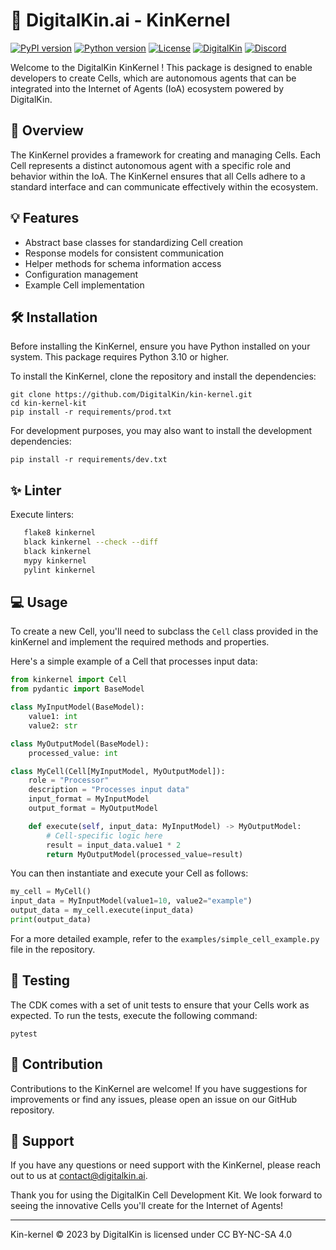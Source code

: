# 📖 DigitalKin.ai - KinKernel

[![PyPI version](https://badge.fury.io/py/kin-kernel.svg)](https://badge.fury.io/py/kin-kernel)
[![Python version](https://img.shields.io/pypi/pyversions/kin-kernel.svg)](https://pypi.python.org/pypi/kin-kernel/)
[![License](https://img.shields.io/github/license/DigitalKin/kin-kernel.svg)](https://github.com/DigitalKin/kin-kernel/blob/main/LICENSE)
[![DigitalKin](https://img.shields.io/badge/DigitalKin-connect-001945)](https://vision.digitalkin.ai)
[![Discord](https://img.shields.io/badge/Discord-join-blue)](https://discord.com/invite/yVstHVcx)

Welcome to the DigitalKin KinKernel ! This package is designed to enable developers to create Cells, which are autonomous agents that can be integrated into the Internet of Agents (IoA) ecosystem powered by DigitalKin.

## 👀 Overview

The KinKernel provides a framework for creating and managing Cells. Each Cell represents a distinct autonomous agent with a specific role and behavior within the IoA. The KinKernel ensures that all Cells adhere to a standard interface and can communicate effectively within the ecosystem.

## 💡 Features

- Abstract base classes for standardizing Cell creation
- Response models for consistent communication
- Helper methods for schema information access
- Configuration management
- Example Cell implementation

## 🛠️ Installation

Before installing the KinKernel, ensure you have Python installed on your system. This package requires Python 3.10 or higher.

To install the KinKernel, clone the repository and install the dependencies:

```shell
git clone https://github.com/DigitalKin/kin-kernel.git
cd kin-kernel-kit
pip install -r requirements/prod.txt
```

For development purposes, you may also want to install the development dependencies:

```shell
pip install -r requirements/dev.txt
```

## ✨ Linter

Execute linters:

```bash
   flake8 kinkernel
   black kinkernel --check --diff
   black kinkernel
   mypy kinkernel
   pylint kinkernel
```

## 💻 Usage

To create a new Cell, you'll need to subclass the `Cell` class provided in the kinKernel and implement the required methods and properties.

Here's a simple example of a Cell that processes input data:

```python
from kinkernel import Cell
from pydantic import BaseModel

class MyInputModel(BaseModel):
    value1: int
    value2: str

class MyOutputModel(BaseModel):
    processed_value: int

class MyCell(Cell[MyInputModel, MyOutputModel]):
    role = "Processor"
    description = "Processes input data"
    input_format = MyInputModel
    output_format = MyOutputModel

    def execute(self, input_data: MyInputModel) -> MyOutputModel:
        # Cell-specific logic here
        result = input_data.value1 * 2
        return MyOutputModel(processed_value=result)
```

You can then instantiate and execute your Cell as follows:

```python
my_cell = MyCell()
input_data = MyInputModel(value1=10, value2="example")
output_data = my_cell.execute(input_data)
print(output_data)
```

For a more detailed example, refer to the `examples/simple_cell_example.py` file in the repository.

## 🧪 Testing

The CDK comes with a set of unit tests to ensure that your Cells work as expected. To run the tests, execute the following command:

```shell
pytest
```

## 👥 Contribution

Contributions to the KinKernel are welcome! If you have suggestions for improvements or find any issues, please open an issue on our GitHub repository.

## 🤗 Support

If you have any questions or need support with the KinKernel, please reach out to us at contact@digitalkin.ai.

Thank you for using the DigitalKin Cell Development Kit. We look forward to seeing the innovative Cells you'll create for the Internet of Agents!

---

Kin-kernel © 2023 by DigitalKin is licensed under CC BY-NC-SA 4.0

